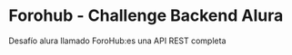 # Forohub - Challenge Backend Alura

Desafío alura llamado ForoHub:es una API REST completa 

<br>


